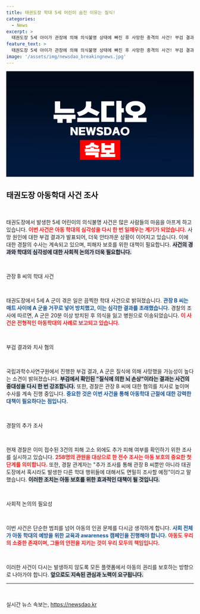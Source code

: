 ```yaml
---
title: 태권도장 학대 5세 어린이 숨진 이유는 질식!
categories:
  - News
excerpt: >
  태권도장 5세 아이가 관장에 의해 의식불명 상태에 빠진 후 사망한 충격의 사건! 부검 결과는 질식사로 확인됐고, 관장은 CCTV 삭제로 증거를 인멸하는 등 비극의 전말은 계속되고 있습니다. 추가 피해 사례까지 밝혀질까?
feature_text: >
  태권도장 5세 아이가 관장에 의해 의식불명 상태에 빠진 후 사망한 충격의 사건! 부검 결과는 질식사로 확인됐고, 관장은 CCTV 삭제로 증거를 인멸하는 등 비극의 전말은 계속되고 있습니다. 추가 피해 사례까지 밝혀질까?
image: '/assets/img/newsdao_breakingnews.jpg'
---
```


<p><img src="/assets/img/newsdao_breakingnews.jpg" alt="koreaapp 속보" /></p>

<h2 data-ke-size="size26">태권도장 아동학대 사건 조사</h2>

<p data-ke-size="size16">&nbsp;</p>

<p>태권도장에서 발생한 5세 어린이의 의식불명 사건은 많은 사람들의 마음을 아프게 하고 있습니다. <b><span style="color: #ee2323;">이번 사건은 아동 학대의 심각성을 다시 한 번 일깨우는 계기가 되었습니다.</span></b> 사망 원인에 대한 부검 결과가 발표되어, 더욱 안타까운 상황이 이어지고 있습니다. 이에 대한 경찰의 수사는 계속되고 있으며, 피해자 보호를 위한 대책이 필요합니다. <b><span style="background-color: #21538527;">사건의 경과와 학대의 심각성에 대한 사회적 논의가 더욱 필요합니다.</span></b> </p>

<p data-ke-size="size16">&nbsp;</p>

<p>관장 B 씨의 학대 사건</p>

<p data-ke-size="size16">&nbsp;</p>

<p>태권도장에서 5세 A 군이 겪은 일은 끔찍한 학대 사건으로 밝혀졌습니다. <b><span style="color: #1a5490;">관장 B 씨는 매트 사이에 A 군을 거꾸로 넣어 방치했고, 이는 심각한 결과를 초래했습니다.</span></b> 경찰의 조사에 따르면, A 군은 20분 이상 방치된 후 의식을 잃고 병원으로 이송되었습니다. <b><span style="color: #ee2323;">이 사건은 전형적인 아동학대의 사례로 보고되고 있습니다.</span></b> </p>

<p data-ke-size="size16">&nbsp;</p>

<p>부검 결과와 치사 혐의</p>

<p data-ke-size="size16">&nbsp;</p>

<p>국립과학수사연구원에서 진행한 부검 결과, A 군은 질식에 의해 사망했을 가능성이 높다는 소견이 밝혀졌습니다. <b><span style="background-color: #21538527;">부검에서 확인된 "질식에 의한 뇌 손상"이라는 결과는 사건의 중대성을 다시 한 번 강조합니다.</span></b> 또한, 경찰은 관장 B 씨에 대한 혐의를 치사로 높이며 수사를 계속 진행 중입니다. <b><span style="color: #1a5490;">중요한 것은 이번 사건을 통해 아동학대 근절에 대한 강력한 대책이 필요하다는 점입니다.</span></b> </p>

<p data-ke-size="size16">&nbsp;</p>

<p>경찰의 추가 조사</p>

<p data-ke-size="size16">&nbsp;</p>

<p>현재 경찰은 이미 접수된 3건의 피해 고소 외에도 추가 피해 여부를 확인하기 위한 조사를 실시하고 있습니다. <b><span style="color: #ee2323;">258명의 관원을 대상으로 한 전수 조사는 아동 보호의 중요한 첫 단계를 의미합니다.</span></b> 또한, 경찰 관계자는 "추가 조사를 통해 관장 B 씨뿐만 아니라 태권도장에서 혹시라도 발생한 다른 학대 행위들에 대해서도 면밀히 조사할 예정"이라고 말했습니다. <b><span style="background-color: #21538527;">이러한 조치는 아동 보호를 위한 효과적인 대책이 될 것입니다.</span></b> </p>

<p data-ke-size="size16">&nbsp;</p>

<p>사회적 논의의 필요성</p>

<p data-ke-size="size16">&nbsp;</p>

<p>이번 사건은 단순한 범죄를 넘어 아동의 인권 문제를 다시금 생각하게 합니다. <b><span style="color: #1a5490;">사회 전체가 아동 학대의 예방을 위한 교육과 awareness 캠페인을 진행해야 합니다.</span></b> <b><span style="color: #ee2323;">아동도 우리의 소중한 존재이며, 그들의 안전을 지키는 것이 우리 모두의 책임입니다.</span></b> </p>

<p data-ke-size="size16">&nbsp;</p>

<p>이러한 사건이 다시는 발생하지 않도록 모든 플랫폼에서 아동의 권리를 보호하는 방향으로 나아가야 합니다. <b><span style="background-color: #21538527;">앞으로도 지속된 관심과 노력이 요구됩니다.</span></b> </p>

<hr>

<p data-ke-size="size16">&nbsp;</p>
실시간 뉴스 속보는, <a href="https://newsdao.kr" rel="dofollow">https://newsdao.kr</a>


